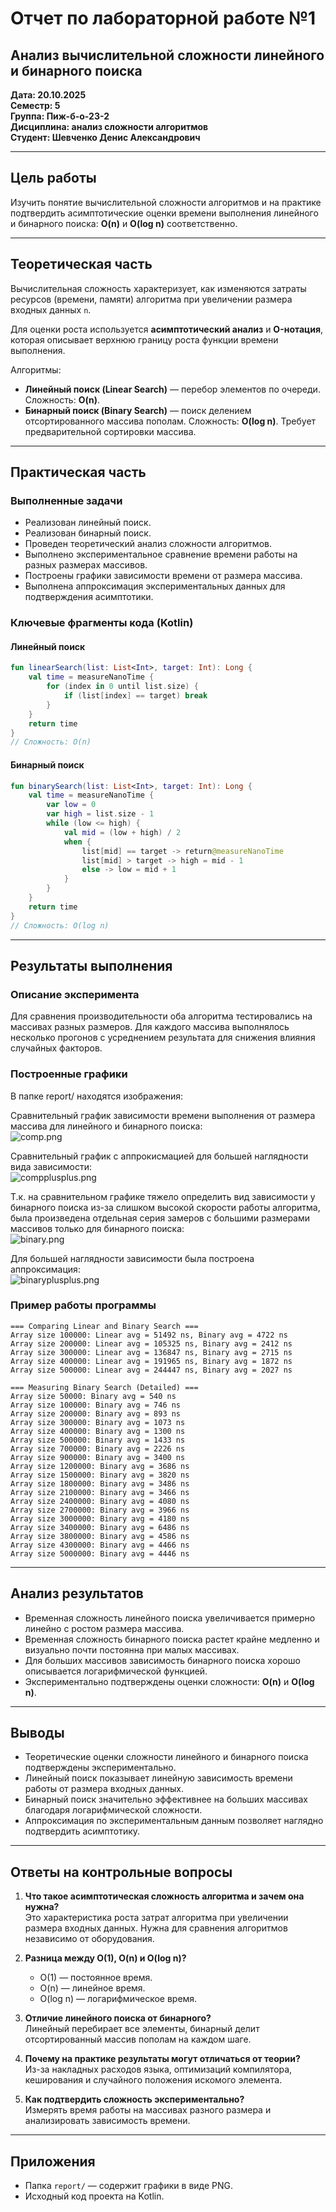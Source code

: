 # Отчет по лабораторной работе №1
## Анализ вычислительной сложности линейного и бинарного поиска

**Дата: 20.10.2025**  
**Семестр: 5**  
**Группа: Пиж-б-о-23-2**  
**Дисциплина: анализ сложности алгоритмов**  
**Студент: Шевченко Денис Александрович**  

---

## Цель работы
Изучить понятие вычислительной сложности алгоритмов и на практике подтвердить асимптотические оценки времени выполнения линейного и бинарного поиска: **O(n)** и **O(log n)** соответственно.

---

## Теоретическая часть
Вычислительная сложность характеризует, как изменяются затраты ресурсов (времени, памяти) алгоритма при увеличении размера входных данных `n`.

Для оценки роста используется **асимптотический анализ** и **O-нотация**, которая описывает верхнюю границу роста функции времени выполнения.

Алгоритмы:
- **Линейный поиск (Linear Search)** — перебор элементов по очереди. Сложность: **O(n)**.
- **Бинарный поиск (Binary Search)** — поиск делением отсортированного массива пополам. Сложность: **O(log n)**. Требует предварительной сортировки массива.

---

## Практическая часть

### Выполненные задачи
- Реализован линейный поиск.
- Реализован бинарный поиск.
- Проведен теоретический анализ сложности алгоритмов.
- Выполнено экспериментальное сравнение времени работы на разных размерах массивов.
- Построены графики зависимости времени от размера массива.
- Выполнена аппроксимация экспериментальных данных для подтверждения асимптотики.

### Ключевые фрагменты кода (Kotlin)

#### Линейный поиск
```kotlin
fun linearSearch(list: List<Int>, target: Int): Long {
    val time = measureNanoTime {
        for (index in 0 until list.size) {
            if (list[index] == target) break
        }
    }
    return time
}
// Сложность: O(n)
```

#### Бинарный поиск
```kotlin
fun binarySearch(list: List<Int>, target: Int): Long {
    val time = measureNanoTime {
        var low = 0
        var high = list.size - 1
        while (low <= high) {
            val mid = (low + high) / 2
            when {
                list[mid] == target -> return@measureNanoTime
                list[mid] > target -> high = mid - 1
                else -> low = mid + 1
            }
        }
    }
    return time
}
// Сложность: O(log n)
```

---

## Результаты выполнения

### Описание эксперимента
Для сравнения производительности оба алгоритма тестировались на массивах разных размеров. Для каждого массива выполнялось несколько прогонов с усреднением результата для снижения влияния случайных факторов.

### Построенные графики
В папке report/ находятся изображения:  

Сравнительный график зависимости времени выполнения от размера массива для линейного и бинарного поиска:  
![comp.png](report/comp.png)

Сравнительный график с аппрокисмацией для большей наглядности вида зависимости:  
![compplusplus.png](report/compplusplus.png)  

Т.к. на сравнительном графике тяжело определить вид зависимости у бинарного поиска из-за слишком высокой скорости работы алгоритма, 
была произведена отдельная серия замеров с большими размерами массивов только для бинарного поиска:  
![binary.png](report/binary.png)  

Для большей наглядности зависимости была построена аппроксимация:  
![binaryplusplus.png](report/binaryplusplus.png)

### Пример работы программы
```
=== Comparing Linear and Binary Search ===
Array size 100000: Linear avg = 51492 ns, Binary avg = 4722 ns
Array size 200000: Linear avg = 105325 ns, Binary avg = 2412 ns
Array size 300000: Linear avg = 136847 ns, Binary avg = 2715 ns
Array size 400000: Linear avg = 191965 ns, Binary avg = 1872 ns
Array size 500000: Linear avg = 244447 ns, Binary avg = 2027 ns

=== Measuring Binary Search (Detailed) ===
Array size 50000: Binary avg = 540 ns
Array size 100000: Binary avg = 746 ns
Array size 200000: Binary avg = 893 ns
Array size 300000: Binary avg = 1073 ns
Array size 400000: Binary avg = 1300 ns
Array size 500000: Binary avg = 1433 ns
Array size 700000: Binary avg = 2226 ns
Array size 900000: Binary avg = 3400 ns
Array size 1200000: Binary avg = 3686 ns
Array size 1500000: Binary avg = 3820 ns
Array size 1800000: Binary avg = 3486 ns
Array size 2100000: Binary avg = 3466 ns
Array size 2400000: Binary avg = 4080 ns
Array size 2700000: Binary avg = 3966 ns
Array size 3000000: Binary avg = 4180 ns
Array size 3400000: Binary avg = 6486 ns
Array size 3800000: Binary avg = 4586 ns
Array size 4300000: Binary avg = 4466 ns
Array size 5000000: Binary avg = 4446 ns
```

---

## Анализ результатов
- Временная сложность линейного поиска увеличивается примерно линейно с ростом размера массива.
- Временная сложность бинарного поиска растет крайне медленно и визуально почти постоянна при малых массивах.
- Для больших массивов зависимость бинарного поиска хорошо описывается логарифмической функцией.
- Экспериментально подтверждены оценки сложности: **O(n)** и **O(log n)**.

---

## Выводы
- Теоретические оценки сложности линейного и бинарного поиска подтверждены экспериментально.
- Линейный поиск показывает линейную зависимость времени работы от размера входных данных.
- Бинарный поиск значительно эффективнее на больших массивах благодаря логарифмической сложности.
- Аппроксимация по экспериментальным данным позволяет наглядно подтвердить асимптотику.

---

## Ответы на контрольные вопросы

1. **Что такое асимптотическая сложность алгоритма и зачем она нужна?**  
   Это характеристика роста затрат алгоритма при увеличении размера входных данных. Нужна для сравнения алгоритмов независимо от оборудования.

2. **Разница между O(1), O(n) и O(log n)?**  
   - O(1) — постоянное время.  
   - O(n) — линейное время.  
   - O(log n) — логарифмическое время.

3. **Отличие линейного поиска от бинарного?**  
   Линейный перебирает все элементы, бинарный делит отсортированный массив пополам на каждом шаге.

4. **Почему на практике результаты могут отличаться от теории?**  
   Из-за накладных расходов языка, оптимизаций компилятора, кеширования и случайного положения искомого элемента.

5. **Как подтвердить сложность экспериментально?**  
   Измерять время работы на массивах разного размера и анализировать зависимость времени.

---

## Приложения
- Папка `report/` — содержит графики в виде PNG.
- Исходный код проекта на Kotlin.
